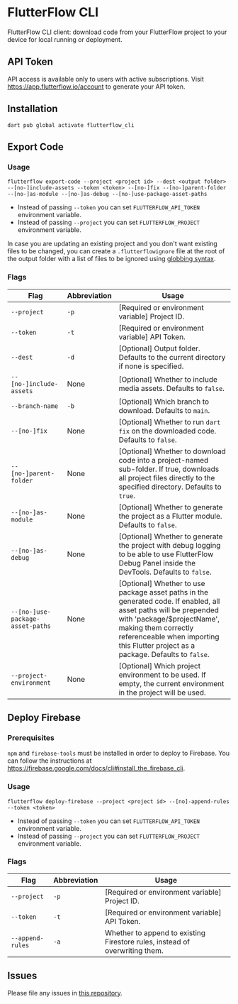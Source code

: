 # FlutterFlow CLI

FlutterFlow CLI client: download code from your FlutterFlow project to your device for local running or deployment.

## API Token

API access is available only to users with active subscriptions. Visit https://app.flutterflow.io/account to generate your API token.

## Installation

`dart pub global activate flutterflow_cli`

## Export Code

### Usage

`flutterflow export-code --project <project id> --dest <output folder> --[no-]include-assets --token <token> --[no-]fix --[no-]parent-folder --[no-]as-module --[no-]as-debug --[no-]use-package-asset-paths`

* Instead of passing `--token` you can set `FLUTTERFLOW_API_TOKEN` environment variable.
* Instead of passing `--project` you can set `FLUTTERFLOW_PROJECT` environment variable.

In case you are updating an existing project and you don't want existing files to be changed, you can create a `.flutterflowignore` file at the root of the output folder
with a list of files to be ignored using [globbing syntax](https://pub.dev/packages/glob#syntax).

### Flags

| Flag      | Abbreviation | Usage |
| ----------- | ----------- | ----------- |
| `--project`      | `-p`       | [Required or environment variable] Project ID. |
| `--token`      | `-t`       | [Required or environment variable] API Token. |
| `--dest`   | `-d`        | [Optional] Output folder. Defaults to the current directory if none is specified. |
| `--[no-]include-assets`   | None        | [Optional] Whether to include media assets. Defaults to `false`. |
| `--branch-name`   | `-b`        | [Optional] Which branch to download. Defaults to `main`. |
| `--[no-]fix`   | None        | [Optional] Whether to run `dart fix` on the downloaded code. Defaults to `false`. |
| `--[no-]parent-folder`   | None        | [Optional] Whether to download code into a project-named sub-folder. If true, downloads all project files directly to the specified directory. Defaults to `true`. |
| `--[no-]as-module`   | None        | [Optional] Whether to generate the project as a Flutter module. Defaults to `false`. |
| `--[no-]as-debug`   | None        | [Optional] Whether to generate the project with debug logging to be able to use FlutterFlow Debug Panel inside the DevTools. Defaults to `false`. |
| `--[no-]use-package-asset-paths`   | None        | [Optional] Whether to use package asset paths in the generated code. If enabled, all asset paths will be prepended with 'package/$projectName', making them correctly referenceable when importing this Flutter project as a package. Defaults to `false`. |
| `--project-environment`   | None        | [Optional] Which project environment to be used. If empty, the current environment in the project will be used.|
## Deploy Firebase

### Prerequisites

 `npm` and `firebase-tools` must be installed in order to deploy to Firebase. You can follow the instructions at https://firebase.google.com/docs/cli#install_the_firebase_cli.

### Usage

`flutterflow deploy-firebase --project <project id> --[no]-append-rules --token <token>`

* Instead of passing `--token` you can set `FLUTTERFLOW_API_TOKEN` environment variable.
* Instead of passing `--project` you can set `FLUTTERFLOW_PROJECT` environment variable.

### Flags

| Flag      | Abbreviation | Usage |
| ----------- | ----------- | ----------- |
| `--project`      | `-p`       | [Required or environment variable] Project ID. |
| `--token`      | `-t`       | [Required or environment variable] API Token. |
| `--append-rules`      | `-a`       | Whether to append to existing Firestore rules, instead of overwriting them. |

## Issues

Please file any issues in [this repository](https://github.com/flutterflow/flutterflow-issues).
